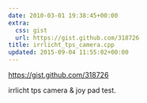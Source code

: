 ```yaml
---
date: 2010-03-01 19:38:45+00:00
extra:
  css: gist
  url: https://gist.github.com/318726
title: irrlicht_tps_camera.cpp
updated: 2015-09-04 11:55:02+00:00
---
```


<https://gist.github.com/318726>

irrlicht tps camera & joy pad test.
